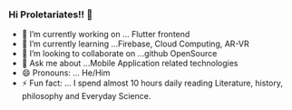### Hi Proletariates!! 👋

- 🔭 I’m currently working on ... Flutter frontend
- 🌱 I’m currently learning ...Firebase, Cloud Computing, AR-VR 
- 👯 I’m looking to collaborate on ...github OpenSource
- 💬 Ask me about ...Mobile Application related technologies
- 😄 Pronouns: ... He/Him
- ⚡ Fun fact: ... I spend almost 10 hours daily reading Literature, history, philosophy and Everyday Science.

